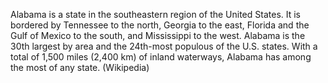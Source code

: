 Alabama is a state in the southeastern region of the United States. It is bordered by Tennessee to the north, Georgia to the east, Florida and the Gulf of Mexico to the south, and Mississippi to the west. Alabama is the 30th largest by area and the 24th-most populous of the U.S. states. With a total of 1,500 miles (2,400 km) of inland waterways, Alabama has among the most of any state. (Wikipedia)
